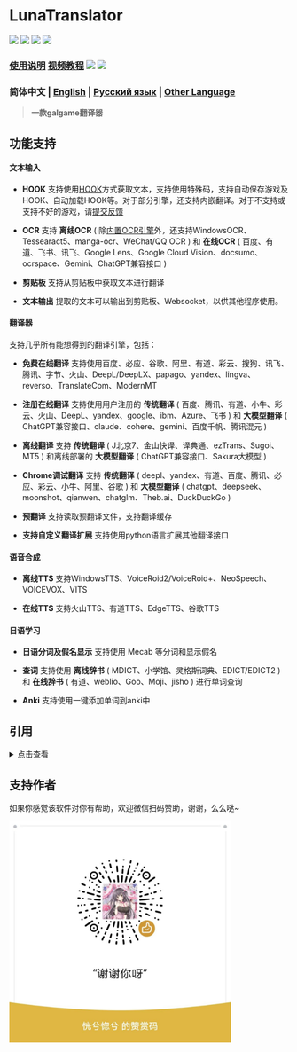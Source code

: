 # LunaTranslator 
  
<p align="left">
    <img src="https://img.shields.io/github/license/HIllya51/LunaTranslator">
    <a href="https://github.com/HIllya51/LunaTranslator/releases"><img src="https://img.shields.io/github/v/release/HIllya51/LunaTranslator?color=ffa"></a>
    <a href="https://github.com/HIllya51/LunaTranslator/releases/latest/download/LunaTranslator.zip" target="_blank"><img src="https://img.shields.io/badge/download_64bit-blue"/></a> <a href="https://github.com/HIllya51/LunaTranslator/releases/latest/download/LunaTranslator_x86.zip" target="_blank"><img src="https://img.shields.io/badge/download_32bit-blue"/></a>
</p>

### [使用说明](https://docs.lunatranslator.org/#/zh/) [视频教程](https://space.bilibili.com/592120404/video) <a href="https://qm.qq.com/q/I5rr3uEpi2"><img src="https://img.shields.io/badge/QQ群-963119821-FF007C"></a> <a href="https://discord.com/invite/ErtDwVeAbB"><img src="https://img.shields.io/discord/1262692128031772733?label=Discord&logo=discord&color=FF007C"></a>

 
### 简体中文  | [English](README_en.md) | [Русский язык](README_ru.md) | [Other Language](otherlang.md) 

> **一款galgame翻译器**

## 功能支持

#### 文本输入

- **HOOK** 支持使用[HOOK](https://github.com/HIllya51/LunaHook)方式获取文本，支持使用特殊码，支持自动保存游戏及HOOK、自动加载HOOK等。对于部分引擎，还支持内嵌翻译。对于不支持或支持不好的游戏，请[提交反馈](https://lunatranslator.org/Resource/game_support)


- **OCR** 支持 **离线OCR** ( 除[内置OCR引擎](https://github.com/HIllya51/LunaOCR)外，还支持WindowsOCR、Tessearact5、manga-ocr、WeChat/QQ OCR ) 和 **在线OCR** ( 百度、有道、飞书、讯飞、Google Lens、Google Cloud Vision、docsumo、ocrspace、Gemini、ChatGPT兼容接口 )

- **剪贴板** 支持从剪贴板中获取文本进行翻译

- **文本输出** 提取的文本可以输出到剪贴板、Websocket，以供其他程序使用。

#### 翻译器

支持几乎所有能想得到的翻译引擎，包括： 

- **免费在线翻译** 支持使用百度、必应、谷歌、阿里、有道、彩云、搜狗、讯飞、腾讯、字节、火山、DeepL/DeepLX、papago、yandex、lingva、reverso、TranslateCom、ModernMT

- **注册在线翻译** 支持使用用户注册的 **传统翻译** ( 百度、腾讯、有道、小牛、彩云、火山、DeepL、yandex、google、ibm、Azure、飞书 ) 和 **大模型翻译** ( ChatGPT兼容接口、claude、cohere、gemini、百度千帆、腾讯混元 ) 

- **离线翻译** 支持 **传统翻译** ( J北京7、金山快译、译典通、ezTrans、Sugoi、MT5 ) 和离线部署的 **大模型翻译** ( ChatGPT兼容接口、Sakura大模型 ) 

- **Chrome调试翻译** 支持 **传统翻译** ( deepl、yandex、有道、百度、腾讯、必应、彩云、小牛、阿里、谷歌 ) 和 **大模型翻译** ( chatgpt、deepseek、moonshot、qianwen、chatglm、Theb.ai、DuckDuckGo ) 

- **预翻译** 支持读取预翻译文件，支持翻译缓存

- **支持自定义翻译扩展** 支持使用python语言扩展其他翻译接口
 

#### 语音合成

- **离线TTS** 支持WindowsTTS、VoiceRoid2/VoiceRoid+、NeoSpeech、VOICEVOX、VITS

- **在线TTS** 支持火山TTS、有道TTS、EdgeTTS、谷歌TTS


#### 日语学习

- **日语分词及假名显示** 支持使用 Mecab 等分词和显示假名

- **查词** 支持使用 **离线辞书** ( MDICT、小学馆、灵格斯词典、EDICT/EDICT2 ) 和 **在线辞书** ( 有道、weblio、Goo、Moji、jisho ) 进行单词查询

- **Anki** 支持使用一键添加单词到anki中

## 引用

<details>
<summary>点击查看</summary>

* [RapidAI/RapidOcrOnnx](https://github.com/RapidAI/RapidOcrOnnx)

* [PaddlePaddle/PaddleOCR](https://github.com/PaddlePaddle/PaddleOCR)

* [UlionTse/translators](https://github.com/UlionTse/translators)

* [Blinue/Magpie](https://github.com/Blinue/Magpie)

* [nanokina/ebyroid](https://github.com/nanokina/ebyroid)

* [xupefei/Locale-Emulator](https://github.com/xupefei/Locale-Emulator)

* [InWILL/Locale_Remulator](https://github.com/InWILL/Locale_Remulator)

* [zxyacb/ntlea](https://github.com/zxyacb/ntlea)

* [Chuyu-Team/YY-Thunks](https://github.com/Chuyu-Team/YY-Thunks)

* [@KirpichKrasniy](https://github.com/KirpichKrasniy)

* [uyjulian/AtlasTranslate](https://github.com/uyjulian/AtlasTranslate)

</details>


 
## 支持作者

如果你感觉该软件对你有帮助，欢迎微信扫码赞助，谢谢，么么哒~

<img src='.\\LunaTranslator\\files\\zan.jpg' style="height: 400px !important;">

